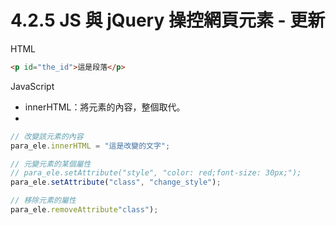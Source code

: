 # 4.2.5 JS 與 jQuery 操控網頁元素 - 更新

HTML

```html
<p id="the_id">這是段落</p>
```

JavaScript

* innerHTML：將元素的內容，整個取代。
* 

```js
// 改變該元素的內容
para_ele.innerHTML = "這是改變的文字";

// 元變元素的某個屬性  
// para_ele.setAttribute("style", "color: red;font-size: 30px;");  
para_ele.setAttribute("class", "change_style");

// 移除元素的屬性  
para_ele.removeAttribute"class");
```



